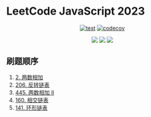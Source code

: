 # LeetCode JavaScript 2023

<div align="center">

[![test](https://github.com/tjx666/leetcode-javascript-2023/actions/workflows/test.yml/badge.svg)](https://github.com/tjx666/leetcode-javascript-2023/actions/workflows/test.yml) [![codecov](https://codecov.io/gh/tjx666/leetcode-javascript-2023/branch/main/graph/badge.svg?token=FQDHJODKYD)](https://codecov.io/gh/tjx666/leetcode-javascript-2023)

<img src="https://img.shields.io/badge/progress-5/200-green" />
<img src="https://img.shields.io/badge/easy-4-green" />
<img src="https://img.shields.io/badge/medium-1-yellow" />

</div>

## 刷题顺序

1. [2. 两数相加](https://leetcode.cn/problems/add-two-numbers/)
2. [206. 反转链表](https://leetcode.cn/problems/reverse-linked-list/)
3. [445. 两数相加 II](https://leetcode.cn/problems/add-two-numbers-ii/)
4. [160. 相交链表](hhttps://leetcode.cn/problems/intersection-of-two-linked-lists)
5. [141. 环形链表](https://leetcode.cn/problems/linked-list-cycle)
